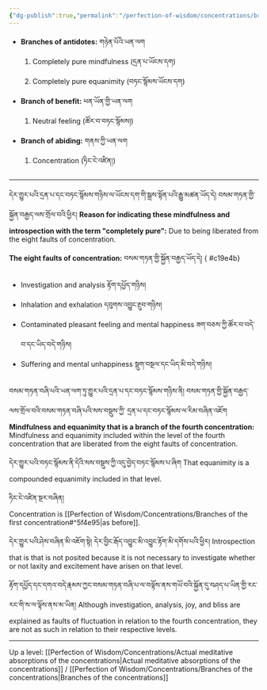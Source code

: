 ```yaml
---
{"dg-publish":true,"permalink":"/perfection-of-wisdom/concentrations/branches-of-the-fourth-concentration/"}
---
```


- **Branches of antidotes:** གཉེན་པོའི་ཡན་ལག
	1. Completely pure mindfulness (དྲན་པ་ཡོངས་དག)
	2. Completely pure equanimity (བཏང་སྙོམས་ཡོངས་དག)
- **Branch of benefit:** ཕན་ཡོན་གྱི་ཡན་ལག
	1. Neutral feeling (ཚོར་བ་བཏང་སྙོམས།)
- **Branch of abiding:** གནས་ཀྱི་ཡན་ལག
	1. Concentration (ཏིང་ངེ་འཛིན།)

---
དེར་གྱུར་པའི་དྲན་པ་དང་བཏང་སྙོམས་གཉིས་ལ་ཡོངས་དག་གི་སྒྲས་སྟོན་པའི་རྒྱུ་མཚན་ཡོད་དེ། བསམ་གཏན་གྱི་སྐྱོན་བརྒྱད་ལས་གྲོལ་བའི་ཕྱིར། 
**Reason for indicating these mindfulness and introspection with the term "completely pure":** Due to being liberated from the eight faults of concentration.

**The eight faults of concentration:** བསམ་གཏན་གྱི་སྐྱོན་བརྒྱད་ཡོད་དེ།
{ #c19e4b}

- Investigation and analysis རྟོག་དཔྱོད་གཉིས།
- Inhalation and exhalation དབུགས་འབྱུང་རྔུབ་གཉིས།
- Contaminated pleasant feeling and mental happiness ཟག་བཅས་ཀྱི་ཚོར་བ་བདེ་བ་དང་ཡིད་བདེ་གཉིས།
- Suffering and mental unhappiness སྡུག་བསྔལ་དང་ཡིད་མི་བདེ་གཉིས།

བསམ་གཏན་བཞི་པའི་ཡན་ལག་ཏུ་གྱུར་པའི་དྲན་པ་དང་བཏང་སྙོམས་གཉིས་ནི། བསམ་གཏན་གྱི་སྐྱོན་བརྒྱད་ལས་གྲོལ་བའི་བསམ་གཏན་བཞི་པའི་སས་བསྡུས་ཀྱི་
དྲན་པ་དང་བཏང་སྙོམས་ལ་རིམ་བཞིན་འཇོག
**Mindfulness and equanimity that is a branch of the fourth concentration:** Mindfulness and equanimity included within the level of the fourth concentration that are liberated from the eight faults of concentration.

དེར་གྱུར་པའི་བཏང་སྙོམས་ནི་དེའི་སས་བསྡུས་ཀྱི་འདུ་བྱེད་བཏང་སྙོམས་པ་ཞིག
That equanimity is a compounded equanimity included in that level.

ཏིང་ངེ་འཛིན་སྔར་བཞིན།  
Concentration is [[Perfection of Wisdom/Concentrations/Branches of the first concentration#^5f4e95\|as before]].

དེར་གྱུར་པའི་ཤེས་བཞིན་མི་འཇོག་སྟེ། དེར་བྱིང་རྒོད་འབྱུང་མི་འབྱུང་རྟོག་མི་དགོས་པའི་ཕྱིར། 
Introspection that is that is not posited because it is not necessary to investigate whether or not laxity and excitement have arisen on that level.

རྟོག་དཔྱོད་དང་དགའ་བདེ་རྣམས་ཀྱང་བསམ་གཏན་བཞི་པ་ལ་བལྟོས་ནས་གཡོ་བའི་སྐྱོན་དུ་བཤད་པ་ཡིན་གྱི་རང་རང་གི་ས་ལ་ལྟོས་ནས་མ་ཡིན།
Although investigation, analysis, joy, and bliss are explained as faults of fluctuation in relation to the fourth concentration, they are not as such in relation to their respective levels.

---
Up a level: [[Perfection of Wisdom/Concentrations/Actual meditative absorptions of the concentrations\|Actual meditative absorptions of the concentrations]] / [[Perfection of Wisdom/Concentrations/Branches of the concentrations\|Branches of the concentrations]]